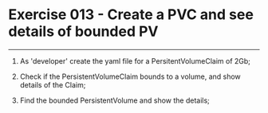 # Exercise 013 - Create a PVC and see details of bounded PV

---

1. As 'developer' create the yaml file for a PersitentVolumeClaim of 2Gb;

2. Check if the PersistentVolumeClaim bounds to a volume, and show details of
   the Claim;

3. Find the bounded PersistentVolume and show the details;
